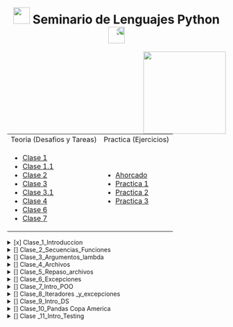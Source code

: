 <h1 align="center"><img src="https://media.giphy.com/media/iQrDORShLPiqQ/giphy.gif" height="38" /> Seminario de Lenguajes Python </a>
 <img style="transform:scaleX(-1);" src="https://media.giphy.com/media/NLu0gwvgUMdxPtAHqS/giphy.gif" height="38" /></h1>


<img src="https://media.giphy.com/media/KbUEFowFNOLSAsHT7u/giphy.gif" align="right" width="190 " >



<table >
<tr>
<td> Teoria (Desafios y Tareas)</td> <td> Practica (Ejercicios)</td>
</tr>
<tr>
<td>
 
- [Clase 1](/docs/Documentos/Clases/Clase1.md)
- [Clase 1.1](/docs/Documentos/Clases/Clase1_1.md)
- [Clase 2](/docs/Documentos/Clases/Clase2.md)
- [Clase 3](/docs/Documentos/Clases/Clase3.md)
- [Clase 3.1](/docs/Documentos/Clases/Clase3_1.md)
- [Clase 4](/docs/Documentos/Clases/Clase4.md)
- [Clase 6](/docs/Documentos/Clases/Clase6.md)
- [Clase 7](/docs/Documentos/Clases/Clase7.md)

</td>
<td>
 

- [Ahorcado](/docs/Documentos/Ahorcado.md)
- [Practica 1](/docs/Documentos/Practica1.md)
- [Practica 2](/docs/Documentos/Practica2.md)
- [Practica 3](/docs/Documentos/Practica3.md)

 
</td>
</tr>
 
</table>

<details><summary>[x] Clase_1_Introduccion</summary>
</details>

<details><summary>[] Clase_2_Secuencias_Funciones</summary>
</details>

<details><summary>[] Clase_3_Argumentos_lambda</summary>
</details>

<details><summary>[] Clase_4_Archivos</summary>
</details>

<details><summary>[] Clase_5_Repaso_archivos</summary>
</details>

<details><summary>[] Clase_6_Excepciones</summary>
</details>

<details><summary>[] Clase_7_Intro_POO</summary>
</details>

<details><summary>[] Clase_8_Iteradores _y_excepciones</summary>
</details>

<details><summary>[] Clase_9_Intro_DS</summary>
</details>

<details><summary>[] Clase_10_Pandas Copa America</summary>
</details>

<details><summary>[] Clase _11_Intro_Testing</summary>
</details>















